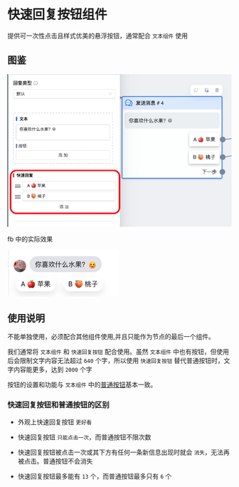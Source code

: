 # 快速回复按钮组件

提供可一次性点击且样式优美的悬浮按钮，通常配合 `文本组件` 使用

## 图鉴

![quick_reply](../../../imgs/quick_reply.png)

fb 中的实际效果

![quick_reply_in_messenger](../../../imgs/quick_reply_in_messenger.png)

## 使用说明

不能单独使用，必须配合其他组件使用,并且只能作为节点的最后一个组件。

我们通常将 `文本组件` 和 `快速回复按钮` 配合使用。虽然 `文本组件` 中也有按钮，但使用后会限制文字内容无法超过 `640` 个字，所以使用 `快速回复按钮` 替代普通按钮时，文字内容能更多，达到 `2000` 个字

按钮的设置和功能与 `文本组件` 中的[普通按钮](/guide/workflow/component/text.html#创建普通按钮)基本一致。

### 快速回复按钮和普通按钮的区别

- 外观上快速回复按钮 `更好看`

- 快速回复按钮 `只能点击一次`，而普通按钮不限次数

- 快速回复按钮被点击一次或其下方有任何一条新信息出现时就会 `消失`，无法再被点击。普通按钮不会消失

- 快速回复按钮最多能有 `13` 个，而普通按钮最多只有 `6` 个
